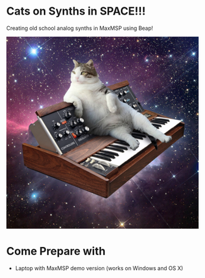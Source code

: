 # Cats on Synths in SPACE!!!
Creating old school analog synths in MaxMSP using Beap!

![Cats on Synths in SPACE!!!](presentation/tumblr_o59xj1tBxz1tvvm7oo1_1280.jpg)



# Come Prepare with
- Laptop with MaxMSP demo version (works on Windows and OS X)
